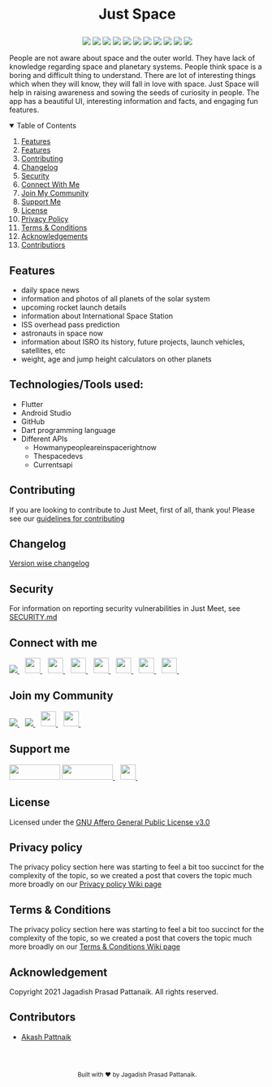 # <p align="center"> Just Space </p>

<div align="center">
<img src="https://img.shields.io/github/forks/jagadish-pattanaik/just-space"/>
<img src="https://img.shields.io/github/stars/jagadish-pattanaik/just-space"/>
<a href="https://github.com/jagadish-pattanaik/just-space/issues"><img src="https://img.shields.io/github/issues/jagadish-pattanaik/just-space"/></a>
<a href="https://github.com/jagadish-pattanaik/just-space/pulls"><img src="https://img.shields.io/github/issues-pr/jagadish-pattanaik/just-space"/></a>
<a href="https://github.com/jagadish-pattanaik/just-spacec/blob/master/LICENSE.md"><img src="https://img.shields.io/github/license/jagadish-pattanaik/just-space"/></a>
<a href="https://github.com/jagadish-pattanaik/just-space/blob/master/CONTRIBUTING.md"><img src="https://img.shields.io/github/contributors/jagadish-pattanaik/just-space"/></a>
<img src="https://img.shields.io/github/sponsors/jagadish-pattanaik"/>
<img src="https://img.shields.io/github/languages/count/jagadish-pattanaik/just-space"/>
<img src="https://img.shields.io/github/languages/top/jagadish-pattanaik/just-space"/>
<img src="https://img.shields.io/tokei/lines/github/jagadish-pattanaik/just-space"/>
<img src="https://img.shields.io/github/repo-size/jagadish-pattanaik/just-space"/>
</div>

People are not aware about space and the outer world. They have lack of knowledge regarding space
and planetary systems. People think space is a boring and difficult thing to understand. There are lot of
interesting things which when they will know, they will fall in love with space. Just Space will help in raising awareness and sowing the seeds of curiosity in people. The app
has a beautiful UI, interesting information and facts, and engaging fun features.

<details open="open">
  <summary>Table of Contents</summary>
  <ol>
    <li><a href="#features">Features</a></li>
    <li><a href="#features">Features</a></li>
    <li><a href="#contributing">Contributing</a></li>
    <li><a href="#changelog">Changelog</a></li>
    <li><a href="#security">Security</a></li>
    <li><a href="#connect-with-me">Connect With Me</a></li>
    <li><a href="#join-my-community">Join My Community</a></li>
    <li><a href="#support-me">Support Me</a></li>
    <li><a href="#license">License</a></li>
    <li><a href="#privacy-policy">Privacy Policy</a></li>
    <li><a href="#terms--conditions">Terms & Conditions</a></li>
    <li><a href="#acknowledgement">Acknowledgements</a></li>
    <li><a href="#contributors">Contributiors</a></li>
  </ol>
</details>

## Features
- daily space news
- information and photos of all planets of the solar system
- upcoming rocket launch details 
- information about International Space Station
- ISS overhead pass prediction
- astronauts in space now
- information about ISRO its history, future projects, launch vehicles, satellites, etc
- weight, age and jump height calculators on other planets


## Technologies/Tools used:
- Flutter
- Android Studio
- GitHub
- Dart programming language
- Different APIs
  - Howmanypeopleareinspacerightnow
  - Thespacedevs
  - Currentsapi

## Contributing
If you are looking to contribute to Just Meet, first of all, thank you! Please
see our [guidelines for contributing](./CONTRIBUTING.md)

## Changelog
[Version wise changelog](./CHANGELOG.md)

## Security
For information on reporting security vulnerabilities in Just Meet, see [SECURITY.md](./SECURITY.md)
  
## Connect with me
  <a href="https://github.com/jagadish-pattanaik">
    <img src="https://img.shields.io/github/followers/jagadish-pattanaik?label=Follow&style=social" />
  </a>&ensp; 
  <a href="https://www.linkedin.com/in/jagadish-pattanaik/">
    <img width="30px" src="https://www.vectorlogo.zone/logos/linkedin/linkedin-icon.svg" />
  </a>&ensp;
  <a href="https://www.instagram.com/jagadish_pattanaik/">
    <img width="30px" src="https://www.vectorlogo.zone/logos/instagram/instagram-icon.svg" />
  </a>&ensp;
  <a href="https://stackoverflow.com/story/Jagadish">
    <img width="30px" src="https://www.vectorlogo.zone/logos/stackoverflow/stackoverflow-tile.svg" />
  </a>&ensp;
  <a href="https://www.facebook.com/justtechadmin/">
    <img width="30px" src="https://www.vectorlogo.zone/logos/facebook/facebook-tile.svg" />
   </a>&ensp;
   <a href="https://in.pinterest.com/jaguweb1234/">
    <img width="30px" src="https://www.vectorlogo.zone/logos/pinterest/pinterest-icon.svg" />
   </a>&ensp;
   <a href="https://www.quora.com/profile/Jagadish-Prasad-Pattanaik-1">
    <img width="30px" src="https://www.vectorlogo.zone/logos/quora/quora-icon.svg" />
   </a>&ensp;
  <a href="https://mail.google.com/mail/u/jaguweb1234@gmail.com">
    <img width="30px" src="https://www.vectorlogo.zone/logos/gmail/gmail-tile.svg" />
   </a>&ensp;

## Join my Community
  <a href="https://discord.gg/kczPxGpAtq">
    <img src="https://img.shields.io/discord/855828233383051294?label=Join Community&logo=Discord&style=social" />
  </a>&ensp;
  <a href="https://www.youtube.com/channel/UCgdd03ctC4odnUCNlPBSdUg?sub_confirmation=1">
    <img src="https://img.shields.io/youtube/channel/subscribers/UCgdd03ctC4odnUCNlPBSdUg?label=Subscribe&style=social" />
  </a>&ensp; 
  <a href="https://www.instagram.com/_just_technologies_/">
    <img width="30px" src="https://www.vectorlogo.zone/logos/instagram/instagram-icon.svg" />
  </a>&ensp;
  <a href="https://www.facebook.com/justtechteam">
    <img width="30px" src="https://www.vectorlogo.zone/logos/facebook/facebook-tile.svg" />
  </a>&ensp;

## Support me
<a href="https://github.com/sponsors/jagadish-pattanaik" title="Sponsor Me"><img src="https://raw.githubusercontent.com/natemoo-re/natemoo-re/master/assets/sponsor.svg?sanitize=true" width="100" height="30" aria-hidden="true"></a>
<a href="https://www.buymeacoffee.com/jagadish">
    <img width="100" height="30" src="https://cdn.buymeacoffee.com/buttons/v2/default-red.png" />
  </a>&ensp;
  <a href="https://www.patreon.com/justjagadish">
    <img width="30px" height="30" src="https://www.vectorlogo.zone/logos/patreon/patreon-icon.svg" />
  </a>&ensp;
  
## License
Licensed under the [GNU Affero General Public License v3.0](https://github.com/jagadish-pattanaik/just-space/blob/master/LICENSE.md)
  
## Privacy policy

The privacy policy section here was starting to feel a bit too succinct for the complexity of the topic, so we created a post that covers the topic much more broadly on our [Privacy policy Wiki page](https://github.com/jagadish-pattanaik/just-space/wiki/Privacy-policy)

## Terms & Conditions

The privacy policy section here was starting to feel a bit too succinct for the complexity of the topic, so we created a post that covers the topic much more broadly on our [Terms & Conditions Wiki page](https://github.com/jagadish-pattanaik/just-space/wiki/Terms-&-Conditions)

## Acknowledgement
Copyright 2021 Jagadish Prasad Pattanaik. All rights reserved.

## Contributors
- [Akash Pattnaik](https://github.com/BLUE-DEVIL1134)
  
<br>
</br>

<footer>
<p align="center" style="font-size: smaller;">Built with ❤️ by Jagadish Prasad Pattanaik.
</p>
</footer>
